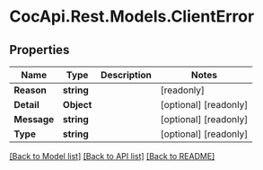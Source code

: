 # CocApi.Rest.Models.ClientError

## Properties

Name | Type | Description | Notes
------------ | ------------- | ------------- | -------------
**Reason** | **string** |  | [readonly] 
**Detail** | **Object** |  | [optional] [readonly] 
**Message** | **string** |  | [optional] [readonly] 
**Type** | **string** |  | [optional] [readonly] 

[[Back to Model list]](../../README.md#documentation-for-models) [[Back to API list]](../../README.md#documentation-for-api-endpoints) [[Back to README]](../../README.md)

